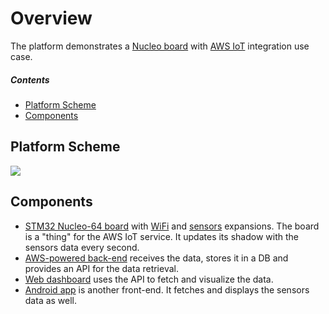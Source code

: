Overview
=============

The platform demonstrates a [Nucleo board](http://www.st.com/en/evaluation-tools/stm32-mcu-nucleo.html?querycriteria=productId=LN1847) with [AWS IoT](https://aws.amazon.com/iot/) integration use case.

##### Contents

- [Platform Scheme](#platform-scheme)
- [Components](#components)

## Platform Scheme

<p align="left">
  <img src="./assets/scheme.png" atl="Nucleo Board Demo Platform Scheme" />
</p>

## Components

- [STM32 Nucleo-64 board](http://www2.st.com/content/st_com/en/products/evaluation-tools/product-evaluation-tools/mcu-eval-tools/stm32-mcu-eval-tools/stm32-mcu-nucleo.html?querycriteria=productId=LN1847) with [WiFi](http://www2.st.com/content/st_com/en/products/ecosystems/stm32-open-development-environment/stm32-nucleo-expansion-boards/stm32-ode-connect-hw/x-nucleo-idw01m1.html) and [sensors](http://www2.st.com/content/st_com/en/products/ecosystems/stm32-open-development-environment/stm32-nucleo-expansion-boards/stm32-ode-sense-hw/x-nucleo-iks01a1.html) expansions. The board is a "thing" for the AWS IoT service. It updates its shadow with the sensors data every second. 
- [AWS-powered back-end](BACKEND.md) receives the data, stores it in a DB and provides an API for the data retrieval.
- [Web dashboard](DASHBOARD.md) uses the API to fetch and visualize the data.
- [Android app](ANDROID.md) is another front-end. It fetches and displays the sensors data as well.